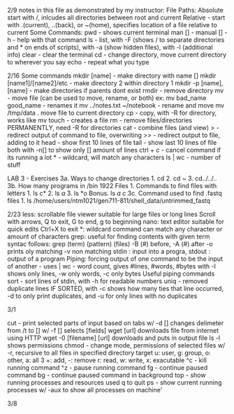 2/9
notes in this file as demonstrated by my instructor:
File Paths:
    Absolute start with /, inlcudes all directories between root and current
    Relative - start with .(current), ..(back), or ~(home), specifies location of a file relative to current
 Some Commands: 
    pwd - shows current terminal
    man [] - manual
    [] -h - help with that command
    ls - list, with -F (shows / to separate directories and * on ends of scripts), with -a (show hidden files), with -l (additional info)
    clear - clear the terminal
    cd - change directory, move current directory to wherever you say
    echo - repeat what you type

2/16
Some commands
    mkdir [name] - make directory with name []
    mkdir [name1]/[name2]/etc - make directory 2 within directory 1
    mkdir -p [name],[name] - make directories if parents dont exist
    rmdir - remove directory
    mv - move file (can be used to move, rename, or both)
        ex: mv bad_name good_name      - renames it
            mv ../notes.txt ~/notebook  - rename and move
            mv /tmp/data . move file to current directory
    cp - copy, with -R for directory, works like mv
    touch - creates a file
    rm - remove files/directories PERMANENTLY,
        need -R for directories
    cat - combine files (and view)
    > - redirect output of command to file, overwriting
    >> - redirect output to file, adding to it
    head - show first 10 lines of file
    tail - show last 10 lines of file
        both with -n[] to show only [] amount of lines
    ctrl + c - cancel command if its running a lot
    * - wildcard, will match any characters
    ls | wc - number of stuff
    

LAB 3 - Exercises
    3a. Ways to change directories 
        1. cd
        2. cd ~
        3. cd../../..
    3b. How many programs in /bin
        1922 Files
    1. Commands to find files with letters
        1. ls c*
        2. ls *a*
        3. ls *o
        Bonus. ls *a* *c*
    3c. Command used to find .fastq files
        1. ls /home/users/ntm1021/gen711-811/shell_data/untrimmed_fastq

2/23
less: scrollable file viewer
    suitable for large files or long lines
    Scroll with arrows, Q to exit, G to end, g to beginning
nano: text editor
    suitable for quick edits
    Ctrl+X to exit
*: wildcard command
    can match any character or amount of characters
grep: useful for finding contents with given term
    syntac follows: grep (term) (pattern) (files)
    -B (#) before, -A (#) after
    -o prints oly matching
    -v non matching
 stdin : input into a progra,
 stdout : output of a program
 Piping: forcing output of one command to be the input of another - uses |
 wc - word count, gives #lines, #words, #bytes
    with -l shows only lines, -w only words, -c only bytes
 Useful piping commands
 sort - sort lines of stdin, 
     with -h for readable numbers
 uniq - removed duplicate lines IF SORTED, 
     with -c shows how many ties that line occurred, -d to only print duplicates, and -u for only lines with no duplicates

3/1

cut - print selected parts of input based on tabs
    w/ -d [] changes delimeter from /t to []
    w/ -f [] selects [fields]
wget [url] downloads file from internet using HTTP
wget -0 [filename] [url] downloads and puts in output file
ls -l shows permissions
chmod - change mode, permissions of selected files
    w/ -r, recursive to all files in specified directory
target u: user, g: group, o: other, a: all 3
    +: add, -: remove
    r: read, w: write, x: exacutable
^c - kill running command
^z - pause running command
fg - continue paused command
bg - continue paused command in background
top - show running processes and resources used
q to quit
ps - show current running processes
    w/ -aux to show all processes on machine'

3/8

